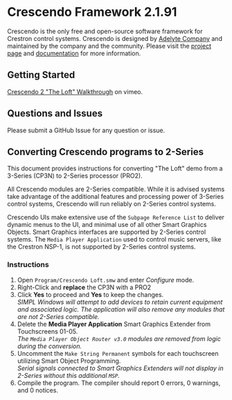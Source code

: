 # Crescendo Framework 2.1.91

Crescendo is the only free and open-source software framework for Crestron control systems. Crescendo is designed by [Adelyte Company](https://www.adelyte.com/) and maintained by the company and the community. Please visit the [project page](https://www.adelyte.com/crestron/crescendo) and [documentation](https://www.adelyte.com/crestron/crescendo/docs) for more information.

## Getting Started

[Crescendo 2 "The Loft" Walkthrough](https://vimeo.com/193417532) on vimeo.

## Questions and Issues

Please submit a GitHub Issue for any question or issue.

## Converting Crescendo programs to 2-Series

This document provides instructions for converting "The Loft" demo from a 3-Series (CP3N) to 2-Series processor (PRO2).

All Crescendo modules are 2-Series compatible. While it is advised systems take advantage of the additional features and processing power of 3-Series control systems, Crescendo will run reliably on 2-Series control systems.

Crescendo UIs make extensive use of the `Subpage Reference List` to deliver dynamic menus to the UI, and minimal use of all other Smart Graphics Objects. Smart Graphics interfaces are supported by 2-Series control systems. The `Media Player Application` used to control music servers, like the Crestron NSP-1, is not supported by 2-Series control systems.

### Instructions

1. Open `Program/Crescendo Loft.smw` and enter _Configure_ mode.
2. Right-Click and **replace** the CP3N with a PRO2
3. Click **Yes** to proceed and **Yes** to keep the changes.<br>_SIMPL Windows will attempt to add devices to retain current equipment and associated logic. The application will also remove any modules that are not 2-Series compatible._
4. Delete the **Media Player Application** Smart Graphics Extender from Touchscreens 01-05.<br>_The `Media Player Object Router v3.0` modules are removed from logic during the conversion._
5. Uncomment the `Make String Permanent` symbols for each touchscreen utilizing Smart Object Programming.<br>_Serial signals connected to Smart Graphics Extenders will not display in 2-Series without this additional `MSP`._
6. Compile the program. The compiler should report 0 errors, 0 warnings, and 0 notices.
